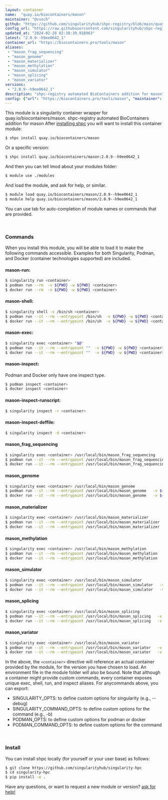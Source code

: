 ```yaml
---
layout: container
name:  "quay.io/biocontainers/mason"
maintainer: "@vsoch"
github: "https://github.com/singularityhub/shpc-registry/blob/main/quay.io/biocontainers/mason/container.yaml"
config_url: "https://raw.githubusercontent.com/singularityhub/shpc-registry/main/quay.io/biocontainers/mason/container.yaml"
updated_at: "2024-02-28 02:38:39.918963"
latest: "2.0.9--h9ee0642_1"
container_url: "https://biocontainers.pro/tools/mason"
aliases:
 - "mason_frag_sequencing"
 - "mason_genome"
 - "mason_materializer"
 - "mason_methylation"
 - "mason_simulator"
 - "mason_splicing"
 - "mason_variator"
versions:
 - "2.0.9--h9ee0642_1"
description: "shpc-registry automated BioContainers addition for mason"
config: {"url": "https://biocontainers.pro/tools/mason", "maintainer": "@vsoch", "description": "shpc-registry automated BioContainers addition for mason", "latest": {"2.0.9--h9ee0642_1": "sha256:5dab77b259bc4f6757616a83242eceaec141348048497fe18a30a24a85950d63"}, "tags": {"2.0.9--h9ee0642_1": "sha256:5dab77b259bc4f6757616a83242eceaec141348048497fe18a30a24a85950d63"}, "docker": "quay.io/biocontainers/mason", "aliases": {"mason_frag_sequencing": "/usr/local/bin/mason_frag_sequencing", "mason_genome": "/usr/local/bin/mason_genome", "mason_materializer": "/usr/local/bin/mason_materializer", "mason_methylation": "/usr/local/bin/mason_methylation", "mason_simulator": "/usr/local/bin/mason_simulator", "mason_splicing": "/usr/local/bin/mason_splicing", "mason_variator": "/usr/local/bin/mason_variator"}}
---
```


This module is a singularity container wrapper for quay.io/biocontainers/mason.
shpc-registry automated BioContainers addition for mason
After [installing shpc](#install) you will want to install this container module:


```bash
$ shpc install quay.io/biocontainers/mason
```

Or a specific version:

```bash
$ shpc install quay.io/biocontainers/mason:2.0.9--h9ee0642_1
```

And then you can tell lmod about your modules folder:

```bash
$ module use ./modules
```

And load the module, and ask for help, or similar.

```bash
$ module load quay.io/biocontainers/mason/2.0.9--h9ee0642_1
$ module help quay.io/biocontainers/mason/2.0.9--h9ee0642_1
```

You can use tab for auto-completion of module names or commands that are provided.

<br>

### Commands

When you install this module, you will be able to load it to make the following commands accessible.
Examples for both Singularity, Podman, and Docker (container technologies supported) are included.

#### mason-run:

```bash
$ singularity run <container>
$ podman run --rm  -v ${PWD} -w ${PWD} <container>
$ docker run --rm  -v ${PWD} -w ${PWD} <container>
```

#### mason-shell:

```bash
$ singularity shell -s /bin/sh <container>
$ podman run --it --rm --entrypoint /bin/sh  -v ${PWD} -w ${PWD} <container>
$ docker run --it --rm --entrypoint /bin/sh  -v ${PWD} -w ${PWD} <container>
```

#### mason-exec:

```bash
$ singularity exec <container> "$@"
$ podman run --it --rm --entrypoint ""  -v ${PWD} -w ${PWD} <container> "$@"
$ docker run --it --rm --entrypoint ""  -v ${PWD} -w ${PWD} <container> "$@"
```

#### mason-inspect:

Podman and Docker only have one inspect type.

```bash
$ podman inspect <container>
$ docker inspect <container>
```

#### mason-inspect-runscript:

```bash
$ singularity inspect -r <container>
```

#### mason-inspect-deffile:

```bash
$ singularity inspect -d <container>
```


#### mason_frag_sequencing

```bash
$ singularity exec <container> /usr/local/bin/mason_frag_sequencing
$ podman run --it --rm --entrypoint /usr/local/bin/mason_frag_sequencing   -v ${PWD} -w ${PWD} <container> -c " $@"
$ docker run --it --rm --entrypoint /usr/local/bin/mason_frag_sequencing   -v ${PWD} -w ${PWD} <container> -c " $@"
```


#### mason_genome

```bash
$ singularity exec <container> /usr/local/bin/mason_genome
$ podman run --it --rm --entrypoint /usr/local/bin/mason_genome   -v ${PWD} -w ${PWD} <container> -c " $@"
$ docker run --it --rm --entrypoint /usr/local/bin/mason_genome   -v ${PWD} -w ${PWD} <container> -c " $@"
```


#### mason_materializer

```bash
$ singularity exec <container> /usr/local/bin/mason_materializer
$ podman run --it --rm --entrypoint /usr/local/bin/mason_materializer   -v ${PWD} -w ${PWD} <container> -c " $@"
$ docker run --it --rm --entrypoint /usr/local/bin/mason_materializer   -v ${PWD} -w ${PWD} <container> -c " $@"
```


#### mason_methylation

```bash
$ singularity exec <container> /usr/local/bin/mason_methylation
$ podman run --it --rm --entrypoint /usr/local/bin/mason_methylation   -v ${PWD} -w ${PWD} <container> -c " $@"
$ docker run --it --rm --entrypoint /usr/local/bin/mason_methylation   -v ${PWD} -w ${PWD} <container> -c " $@"
```


#### mason_simulator

```bash
$ singularity exec <container> /usr/local/bin/mason_simulator
$ podman run --it --rm --entrypoint /usr/local/bin/mason_simulator   -v ${PWD} -w ${PWD} <container> -c " $@"
$ docker run --it --rm --entrypoint /usr/local/bin/mason_simulator   -v ${PWD} -w ${PWD} <container> -c " $@"
```


#### mason_splicing

```bash
$ singularity exec <container> /usr/local/bin/mason_splicing
$ podman run --it --rm --entrypoint /usr/local/bin/mason_splicing   -v ${PWD} -w ${PWD} <container> -c " $@"
$ docker run --it --rm --entrypoint /usr/local/bin/mason_splicing   -v ${PWD} -w ${PWD} <container> -c " $@"
```


#### mason_variator

```bash
$ singularity exec <container> /usr/local/bin/mason_variator
$ podman run --it --rm --entrypoint /usr/local/bin/mason_variator   -v ${PWD} -w ${PWD} <container> -c " $@"
$ docker run --it --rm --entrypoint /usr/local/bin/mason_variator   -v ${PWD} -w ${PWD} <container> -c " $@"
```



In the above, the `<container>` directive will reference an actual container provided
by the module, for the version you have chosen to load. An environment file in the
module folder will also be bound. Note that although a container
might provide custom commands, every container exposes unique exec, shell, run, and
inspect aliases. For anycommands above, you can export:

 - SINGULARITY_OPTS: to define custom options for singularity (e.g., --debug)
 - SINGULARITY_COMMAND_OPTS: to define custom options for the command (e.g., -b)
 - PODMAN_OPTS: to define custom options for podman or docker
 - PODMAN_COMMAND_OPTS: to define custom options for the command

<br>

### Install

You can install shpc locally (for yourself or your user base) as follows:

```bash
$ git clone https://github.com/singularityhub/singularity-hpc
$ cd singularity-hpc
$ pip install -e .
```

Have any questions, or want to request a new module or version? [ask for help!](https://github.com/singularityhub/singularity-hpc/issues)